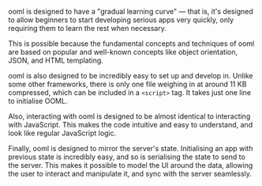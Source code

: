 ooml is designed to have a "gradual learning curve" — that is, it's designed to allow beginners to start developing serious apps very quickly, only requiring them to learn the rest when necessary.

This is possible because the fundamental concepts and techniques of ooml are based on popular and well-known concepts like object orientation, JSON, and HTML templating.

ooml is also designed to be incredibly easy to set up and develop in. Unlike some other frameworks, there is only one file weighing in at around 11 KB compressed, which can be included in a `<script>` tag. It takes just one line to initialise OOML.

Also, interacting with ooml is designed to be almost identical to interacting with JavaScript. This makes the code intuitive and easy to understand, and look like regular JavaScript logic.

Finally, ooml is designed to mirror the server's state. Initialising an app with previous state is incredibly easy, and so is serialising the state to send to the server. This makes it possible to model the UI around the data, allowing the user to interact and manipulate it, and sync with the server seamlessly.
